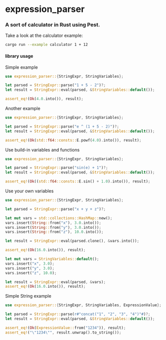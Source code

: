 # expression_parser

### A sort of calculator in Rust using Pest.

Take a look at the calculator example:
```sh
cargo run --example calculator 1 + 12
```

#### library usage

Simple example
```rust
use expression_parser::{StringExpr, StringVariables};

let parsed = StringExpr::parse("1 + 5 - 2")?;
let result = StringExpr::eval(parsed, &StringVariables::default());

assert_eq!(Ok(4.0.into()), result);
```

Another example
```rust
use expression_parser::{StringExpr, StringVariables};

let parsed = StringExpr::parse("e ^ (1 + 5 - 2)")?;
let result = StringExpr::eval(parsed, &StringVariables::default());

assert_eq!(Ok(std::f64::consts::E.powf(4.0).into()), result);
```

Use build-in variables and functions
```rust
use expression_parser::{StringExpr, StringVariables};

let parsed = StringExpr::parse("sin(e) + 1")?;
let result = StringExpr::eval(parsed, &StringVariables::default());

assert_eq!(Ok((std::f64::consts::E.sin() + 1.0).into()), result);
```

Use your own variables
```rust
use expression_parser::{StringExpr, StringVariables};

let parsed = StringExpr::parse("x + y + z")?;

let mut vars = std::collections::HashMap::new();
vars.insert(String::from("x"), 3.0.into());
vars.insert(String::from("y"), 3.0.into());
vars.insert(String::from("z"), 10.0.into());

let result = StringExpr::eval(parsed.clone(), &vars.into());

assert_eq!(Ok(16.0.into()), result);

let mut vars = StringVariables::default();
vars.insert("x", 3.0);
vars.insert("y", 3.0);
vars.insert("z", 10.0);

let result = StringExpr::eval(parsed, &vars);
assert_eq!(Ok(16.0.into()), result);
```

Simple String example
```rust
use expression_parser::{StringExpr, StringVariables, ExpressionValue};

let parsed = StringExpr::parse(r#"concat("1", "2", "3", "4")"#)?;
let result = StringExpr::eval(parsed, &StringVariables::default());

assert_eq!(Ok(ExpressionValue::from("1234")), result);
assert_eq!("\"1234\"", result.unwrap().to_string());
```

